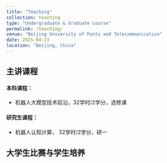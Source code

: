 ```yaml
---
title: "Teaching"
collection: teaching
type: "Undergraduate & Graduate course"
permalink: /teaching/
venue: "Beijing University of Posts and Telecommunication"
date: 2025-04-23
location: "Beijing, China"
---
```

## 主讲课程

#### 本科课程：
* 机器人大模型技术前沿，32学时/2学分，选修课
  
#### 研究生课程：
* 机器人认知计算， 32学时/2学分，研一

## 大学生比赛与学生培养
